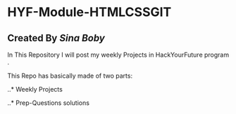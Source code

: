 # HYF-Module-HTMLCSSGIT
## Created By *Sina Boby*


In This Repository I will post my weekly Projects in HackYourFuture program .

This Repo has basically made of two parts:

..* Weekly Projects

..* Prep-Questions solutions
